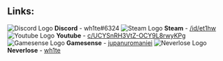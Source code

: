 ## Links:
![Discord Logo](https://i.imgur.com/002xgns.png) __Discord__ - wh1te#6324
![Steam Logo](https://i.imgur.com/RAjZrQb.png) __Steam__ - [/id/et1hw](https://steamcommunity.com/profiles/76561198795754138)
![Youtube Logo](https://www.youtube.com/favicon.ico) __Youtube__ - [c/UCYSnRH3VtZ-OCY9L8rwyKPg](https://www.youtube.com/channel/UCYSnRH3VtZ-OCY9L8rwyKPg)
![Gamesense Logo](https://gamesense.pub/favicon.ico) __Gamesense__ - [jupanuromaniei](https://gamesense.pub/forums/profile.php?id=9117)
![Neverlose Logo](https://i.imgur.com/pGkUZra.png) __Neverlose__ - [wh1te](https://forum.neverlose.cc/u/wh1te/summary)
